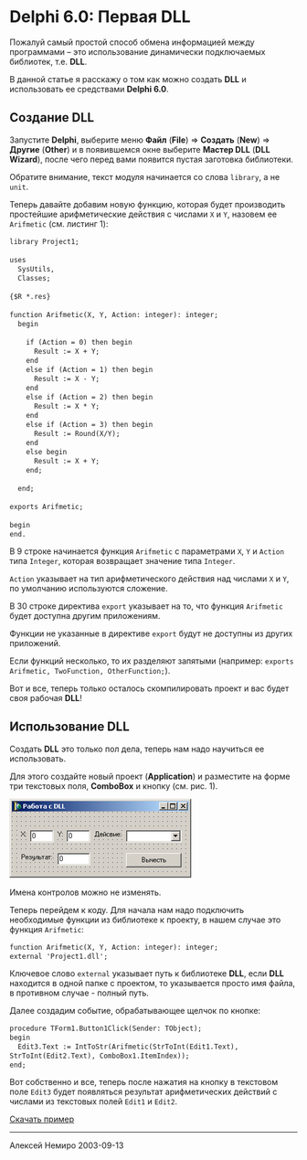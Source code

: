 # Delphi 6.0: Первая DLL

Пожалуй самый простой способ обмена информацией между программами – это использование динамически подключаемых библиотек, т.е. **DLL**.

В данной статье я расскажу о том как можно создать **DLL** и использовать ее средствами **Delphi 6.0**.

## Создание DLL

Запустите **Delphi**, выберите меню **Файл** (**File**) => **Создать** (**New**) => **Другие** (**Other**) и в появившемся окне выберите **Мастер DLL** (**DLL Wizard**), после чего перед вами появится пустая заготовка библиотеки.

Обратите внимание, текст модуля начинается со слова `library`, а не `unit`.

Теперь давайте добавим новую функцию, которая будет производить простейшие арифметические действия с числами `X` и `Y`, назовем ее `Arifmetic` (см. листинг 1):

```delphi
library Project1;

uses
  SysUtils,
  Classes;

{$R *.res}

function Arifmetic(X, Y, Action: integer): integer;
  begin

    if (Action = 0) then begin
      Result := X + Y;
    end
    else if (Action = 1) then begin
      Result := X - Y;
    end
    else if (Action = 2) then begin
      Result := X * Y;
    end
    else if (Action = 3) then begin
      Result := Round(X/Y);
    end
    else begin
      Result := X + Y;
    end;

  end;

exports Arifmetic;

begin
end.
```

В 9 строке начинается функция `Arifmetic` с параметрами `X`, `Y` и `Action` типа `Integer`, которая возвращает значение типа `Integer`.

`Action` указывает на тип арифметического действия над числами `X` и `Y`, по умолчанию используются сложение.

В 30 строке директива `export` указывает на то, что функция `Arifmetic` будет доступна другим приложениям.

Функции не указанные в директиве `export` будут не доступны из других приложений.

Если функций несколько, то их разделяют запятыми (например: `exports Arifmetic, TwoFunction, OtherFunction;`).

Вот и все, теперь только осталось скомпилировать проект и вас будет своя рабочая **DLL**!

## Использование DLL

Создать **DLL** это только пол дела, теперь нам надо научиться ее использовать.

Для этого создайте новый проект (**Application**) и разместите на форме три текстовых поля, **ComboBox** и кнопку (см. рис. 1).

![Рис. 1. Примерный вид формы](assets/d60_work_dll.gif)

Имена контролов можно не изменять.

Теперь перейдем к коду. Для начала нам надо подключить необходимые функции из библиотеке к проекту, в нашем случае это функция `Arifmetic`:

```delphi
function Arifmetic(X, Y, Action: integer): integer;
external 'Project1.dll';
```

Ключевое слово `external` указывает путь к библиотеке **DLL**, если **DLL** находится в одной папке с проектом, то указывается просто имя файла, в противном случае - полный путь.

Далее создадим событие, обрабатывающее щелчок по кнопке:

```delphi
procedure TForm1.Button1Click(Sender: TObject);
begin
  Edit3.Text := IntToStr(Arifmetic(StrToInt(Edit1.Text), StrToInt(Edit2.Text), ComboBox1.ItemIndex));
end;
```

Вот собственно и все, теперь после нажатия на кнопку в текстовом поле `Edit3` будет появляться результат арифметических действий с числами из текстовых полей `Edit1` и `Edit2`.

[Скачать пример](assets/delphi60_dll.zip)

---
Алексей Немиро
2003-09-13
